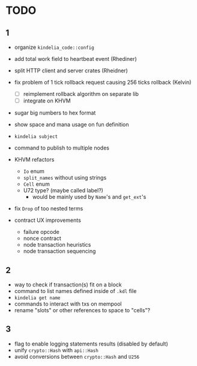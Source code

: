 # TODO

## 1

- organize `kindelia_code::config`

- add total work field to heartbeat event (Rhediner)

- split HTTP client and server crates (Rheidner)

- fix problem of 1 tick rollback request causing 256 ticks rollback (Kelvin)
  - [ ] reimplement rollback algorithm on separate lib
  - [ ] integrate on KHVM

- sugar big numbers to hex format
- show space and mana usage on fun definition

- `kindelia subject`
- command to publish to multiple nodes

- KHVM refactors
  - `Io` enum
  - `split_names` without using strings
  - `Cell` enum
  - U72 type? (maybe called label?)
    - would be mainly used by `Name`'s and `get_ext`'s

- fix `Drop` of too nested terms

- contract UX improvements
  - failure opcode
  - nonce contract
  - node transaction heuristics
  - node transaction sequencing

## 2

- way to check if transaction(s) fit on a block
- command to list names defined inside of `.kdl` file
- `kindelia get name`
- commands to interact with txs on mempool
- rename "slots" or other references to space to "cells"?

## 3

- flag to enable logging statements results (disabled by default)
- unify `crypto::Hash` with `api::Hash`
- avoid conversions between `crypto::Hash` and `U256`
